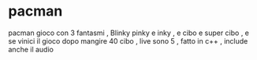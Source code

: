 # pacman

pacman gioco con 3 fantasmi , Blinky pinky e inky , e cibo e super cibo , e se vinici il gioco dopo mangire 40 cibo , live sono 5 ,  fatto in c++  , include anche il audio 
